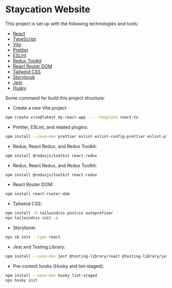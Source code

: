 # Staycation Website

This project is set up with the following technologies and tools:
- [React](https://reactjs.org/)
- [TypeScript](https://www.typescriptlang.org/)
- [Vite](https://vitejs.dev/)
- [Prettier](https://prettier.io/)
- [ESLint](https://eslint.org/)
- [Redux Toolkit](https://redux-toolkit.js.org/)
- [React Router DOM](https://reactrouter.com/)
- [Tailwind CSS](https://tailwindcss.com/)
- [Storybook](https://storybook.js.org/)
- [Jest](https://jestjs.io/)
- [Husky](https://typicode.github.io/husky/#/)

Some command for build this project structure:
- Create a new Vite project
```sh
npm create vite@latest my-react-app -- --template react-ts
```

- Prettier, ESLint, and related plugins:
```sh
npm install --save-dev prettier eslint eslint-config-prettier eslint-plugin-prettier eslint-plugin-react eslint-plugin-react-hooks @typescript-eslint/eslint-plugin @typescript-eslint/parser
```

- Redux, React Redux, and Redux Toolkit:
```sh
npm install @reduxjs/toolkit react-redux
```

- Redux, React Redux, and Redux Toolkit:
```sh
npm install @reduxjs/toolkit react-redux
```

- React Router DOM:
```sh
npm install react-router-dom
```

- Tailwind CSS:
```sh
npm install -D tailwindcss postcss autoprefixer
npx tailwindcss init -p
```

- Storybook:
```sh
npx sb init --type react
```

- Jest and Testing Library:
```sh
npm install --save-dev jest @testing-library/react @testing-library/jest-dom @types/jest ts-jest
```

- Pre-commit hooks (Husky and lint-staged):
```sh
npm install --save-dev husky lint-staged
npx husky init
```
